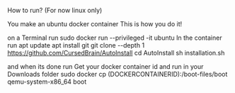 How to run? (For now linux only)

You make an ubuntu docker container
This is how you do it!

on a Terminal run
sudo docker run --privileged -it ubuntu
In the container run
apt update
apt install git
git clone --depth 1 https://github.com/CursedBrain/AutoInstall
cd AutoInstall
sh installation.sh

and when its done run
Get your docker container id
and run in your Downloads folder
sudo docker cp (DOCKERCONTAINERID):/boot-files/boot
qemu-system-x86_64 boot
